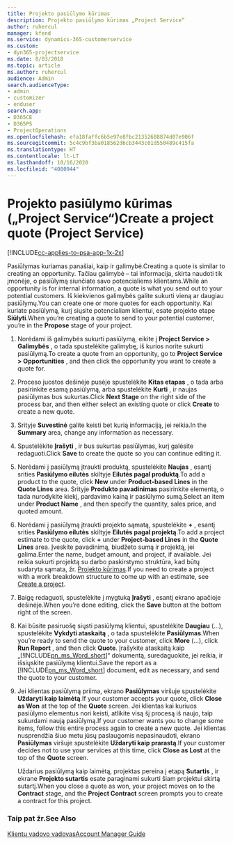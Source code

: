 ```yaml
---
title: Projekto pasiūlymo kūrimas
description: Projekto pasiūlymo kūrimas „Project Service“
author: ruhercul
manager: kfend
ms.service: dynamics-365-customerservice
ms.custom:
- dyn365-projectservice
ms.date: 8/03/2018
ms.topic: article
ms.author: ruhercul
audience: Admin
search.audienceType:
- admin
- customizer
- enduser
search.app:
- D365CE
- D365PS
- ProjectOperations
ms.openlocfilehash: efa18faffc6b5e97e8fbc21352688874d07e906f
ms.sourcegitcommit: 5c4c9bf3ba018562d6cb3443c01d550489c415fa
ms.translationtype: HT
ms.contentlocale: lt-LT
ms.lasthandoff: 10/16/2020
ms.locfileid: "4080944"
---
```

# <a name="create-a-project-quote-project-service"></a><span data-ttu-id="78cd7-103">Projekto pasiūlymo kūrimas („Project Service“)</span><span class="sxs-lookup"><span data-stu-id="78cd7-103">Create a project quote (Project Service)</span></span>

[!INCLUDE[cc-applies-to-psa-app-1x-2x](../includes/cc-applies-to-psa-app-1x-2x.md)]

<span data-ttu-id="78cd7-104">Pasiūlymas kuriamas panašiai, kaip ir galimybė.</span><span class="sxs-lookup"><span data-stu-id="78cd7-104">Creating a quote is similar to creating an opportunity.</span></span> <span data-ttu-id="78cd7-105">Tačiau galimybė – tai informacija, skirta naudoti tik įmonėje, o pasiūlymą siunčiate savo potencialiems klientams.</span><span class="sxs-lookup"><span data-stu-id="78cd7-105">While an opportunity is for internal information, a quote is what you send out to your potential customers.</span></span> <span data-ttu-id="78cd7-106">Iš kiekvienos galimybės galite sukurti vieną ar daugiau pasiūlymų.</span><span class="sxs-lookup"><span data-stu-id="78cd7-106">You can create one or more quotes for each opportunity.</span></span> <span data-ttu-id="78cd7-107">Kai kuriate pasiūlymą, kurį siųsite potencialiam klientui, esate projekto etape **Siūlyti**.</span><span class="sxs-lookup"><span data-stu-id="78cd7-107">When you’re creating a quote to send to your potential customer, you’re in the **Propose** stage of your project.</span></span>  
  
1. <span data-ttu-id="78cd7-108">Norėdami iš galimybės sukurti pasiūlymą, eikite į **Project Service > Galimybės** , o tada spustelėkite galimybę, iš kurios norite sukurti pasiūlymą.</span><span class="sxs-lookup"><span data-stu-id="78cd7-108">To create a quote from an opportunity, go to **Project Service > Opportunities** , and then click the opportunity you want to create a quote for.</span></span>  
  
2. <span data-ttu-id="78cd7-109">Proceso juostos dešinėje pusėje spustelėkite **Kitas etapas** , o tada arba pasirinkite esamą pasiūlymą, arba spustelėkite **Kurti** , ir naujas pasiūlymas bus sukurtas.</span><span class="sxs-lookup"><span data-stu-id="78cd7-109">Click **Next Stage** on the right side of the process bar, and then either select an existing quote or click **Create** to create a new quote.</span></span>  
  
3. <span data-ttu-id="78cd7-110">Srityje **Suvestinė** galite keisti bet kurią informaciją, jei reikia.</span><span class="sxs-lookup"><span data-stu-id="78cd7-110">In the **Summary** area, change any information as necessary.</span></span>  
  
4. <span data-ttu-id="78cd7-111">Spustelėkite **Įrašyti** , ir bus sukurtas pasiūlymas, kurį galėsite redaguoti.</span><span class="sxs-lookup"><span data-stu-id="78cd7-111">Click **Save** to create the quote so you can continue editing it.</span></span>  
  
5. <span data-ttu-id="78cd7-112">Norėdami į pasiūlymą įtraukti produktą, spustelėkite **Naujas** , esantį srities **Pasiūlymo eilutės** skiltyje **Eilutės pagal produktą**.</span><span class="sxs-lookup"><span data-stu-id="78cd7-112">To add a product to the quote, click **New** under **Product-based Lines** in the **Quote Lines** area.</span></span> <span data-ttu-id="78cd7-113">Srityje **Produkto pavadinimas** pasirinkite elementą, o tada nurodykite kiekį, pardavimo kainą ir pasiūlymo sumą.</span><span class="sxs-lookup"><span data-stu-id="78cd7-113">Select an item under **Product Name** , and then specify the quantity, sales price, and quoted amount.</span></span>  
  
6. <span data-ttu-id="78cd7-114">Norėdami į pasiūlymą įtraukti projekto sąmatą, spustelėkite **+** , esantį srities **Pasiūlymo eilutės** skiltyje **Eilutės pagal projektą**.</span><span class="sxs-lookup"><span data-stu-id="78cd7-114">To add a project estimate to the quote, click **+** under **Project-based Lines** in the **Quote Lines** area.</span></span> <span data-ttu-id="78cd7-115">Įveskite pavadinimą, biudžeto sumą ir projektą, jei galima.</span><span class="sxs-lookup"><span data-stu-id="78cd7-115">Enter the name, budget amount, and project, if available.</span></span> <span data-ttu-id="78cd7-116">Jei reikia sukurti projektą su darbo paskirstymo struktūra, kad būtų sudaryta sąmata, žr. [Projekto kūrimas](../psa/create-project.md).</span><span class="sxs-lookup"><span data-stu-id="78cd7-116">If you need to create a project with a work breakdown structure to come up with an estimate, see [Create a project](../psa/create-project.md).</span></span>  
  
7. <span data-ttu-id="78cd7-117">Baigę redaguoti, spustelėkite į mygtuką **Įrašyti** , esantį ekrano apačioje dešinėje.</span><span class="sxs-lookup"><span data-stu-id="78cd7-117">When you’re done editing, click the **Save** button at the bottom right of the screen.</span></span>  
  
8. <span data-ttu-id="78cd7-118">Kai būsite pasiruošę siųsti pasiūlymą klientui, spustelėkite **Daugiau** (...), spustelėkite **Vykdyti ataskaitą** , o tada spustelėkite **Pasiūlymas**.</span><span class="sxs-lookup"><span data-stu-id="78cd7-118">When you’re ready to send the quote to your customer, click **More** (…), click **Run Report** , and then click **Quote**.</span></span> <span data-ttu-id="78cd7-119">Įrašykite ataskaitą kaip „[!INCLUDE[pn_ms_Word_short](../includes/pn-ms-word-short.md)]“ dokumentą, suredaguokite, jei reikia, ir išsiųskite pasiūlymą klientui.</span><span class="sxs-lookup"><span data-stu-id="78cd7-119">Save the report as a [!INCLUDE[pn_ms_Word_short](../includes/pn-ms-word-short.md)] document, edit as necessary, and send the quote to your customer.</span></span>  
  
9. <span data-ttu-id="78cd7-120">Jei klientas pasiūlymą priima, ekrano **Pasiūlymas** viršuje spustelėkite **Uždaryti kaip laimėtą**.</span><span class="sxs-lookup"><span data-stu-id="78cd7-120">If your customer accepts your quote, click **Close as Won** at the top of the **Quote** screen.</span></span> <span data-ttu-id="78cd7-121">Jei klientas kai kuriuos pasiūlymo elementus nori keisti, atlikite visą šį procesą iš naujo, taip sukurdami naują pasiūlymą.</span><span class="sxs-lookup"><span data-stu-id="78cd7-121">If your customer wants you to change some items, follow this entire process again to create a new quote.</span></span> <span data-ttu-id="78cd7-122">Jei klientas nusprendžia šiuo metu jūsų paslaugomis nepasinaudoti, ekrano **Pasiūlymas** viršuje spustelėkite **Uždaryti kaip prarastą**.</span><span class="sxs-lookup"><span data-stu-id="78cd7-122">If your customer decides not to use your services at this time, click **Close as Lost** at the top of the **Quote** screen.</span></span>  
  
   <span data-ttu-id="78cd7-123">Uždarius pasiūlymą kaip laimėtą, projektas pereina į etapą **Sutartis** , ir ekrane **Projekto sutartis** esate paraginami sukurti šiam projektui skirtą sutartį.</span><span class="sxs-lookup"><span data-stu-id="78cd7-123">When you close a quote as won, your project moves on to the **Contract** stage, and the **Project Contract** screen prompts you to create a contract for this project.</span></span>  
  
### <a name="see-also"></a><span data-ttu-id="78cd7-124">Taip pat žr.</span><span class="sxs-lookup"><span data-stu-id="78cd7-124">See Also</span></span>  
 [<span data-ttu-id="78cd7-125">Klientų vadovo vadovas</span><span class="sxs-lookup"><span data-stu-id="78cd7-125">Account Manager Guide</span></span>](../psa/account-manager-guide.md)
